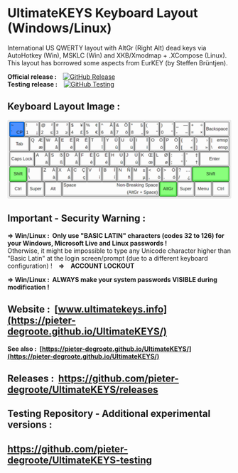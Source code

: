 # UltimateKEYS Keyboard Layout (Windows/Linux)

International US QWERTY layout with AltGr (Right Alt) dead keys via AutoHotkey (Win), MSKLC (Win) and XKB/Xmodmap + .XCompose (Linux). This layout has borrowed some aspects from EurKEY (by Steffen Brüntjen).

**Official release&nbsp;:**&emsp;[![GitHub Release](https://img.shields.io/github/release/pieter-degroote/UltimateKEYS.svg)](https://github.com/pieter-degroote/UltimateKEYS/releases)  
**Testing release&nbsp;:**&emsp;[![GitHub Testing](https://img.shields.io/github/release/pieter-degroote/UltimateKEYS-testing.svg?label=testing)](https://github.com/pieter-degroote/UltimateKEYS-testing/releases)  

## Keyboard Layout Image&nbsp;:

![UltimateKEYS - Keyboard Layout Image](images/UltimateKEYS%20-%20Keyboard%20Layout%20Image.png)

## Important - Security Warning&nbsp;:

**=&gt; Win/Linux&nbsp;: &nbsp;Only use "BASIC LATIN" characters (codes 32 to 126) for your Windows, Microsoft Live and Linux passwords&nbsp;!**  
Otherwise, it might be impossible to type any Unicode character higher than "Basic Latin" at the login screen/prompt (due to a different keyboard configuration) !&emsp;**=&gt;&emsp;ACCOUNT LOCKOUT**

**=&gt; Win/Linux&nbsp;: &nbsp;ALWAYS make your system passwords VISIBLE during modification&nbsp;!**

## Website&nbsp;: &nbsp;[www.ultimatekeys.info](https://pieter-degroote.github.io/UltimateKEYS/)

**See also&nbsp;: &nbsp;[https://pieter-degroote.github.io/UltimateKEYS/](https://pieter-degroote.github.io/UltimateKEYS/)**

## Releases&nbsp;: &nbsp;https://github.com/pieter-degroote/UltimateKEYS/releases

## Testing Repository - Additional experimental versions&nbsp;:

## https://github.com/pieter-degroote/UltimateKEYS-testing

